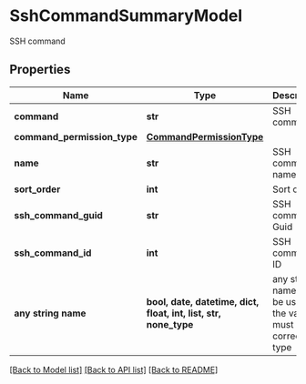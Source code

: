# SshCommandSummaryModel

SSH command

## Properties
Name | Type | Description | Notes
------------ | ------------- | ------------- | -------------
**command** | **str** | SSH command | [optional] 
**command_permission_type** | [**CommandPermissionType**](CommandPermissionType.md) |  | [optional] 
**name** | **str** | SSH command name | [optional] 
**sort_order** | **int** | Sort order | [optional] 
**ssh_command_guid** | **str** | SSH command Guid | [optional] 
**ssh_command_id** | **int** | SSH command ID | [optional] 
**any string name** | **bool, date, datetime, dict, float, int, list, str, none_type** | any string name can be used but the value must be the correct type | [optional]

[[Back to Model list]](../README.md#documentation-for-models) [[Back to API list]](../README.md#documentation-for-api-endpoints) [[Back to README]](../README.md)


